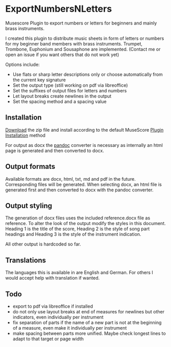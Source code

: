 # ExportNumbersNLetters
Musescore Plugin to export numbers or letters for beginners and mainly brass instruments. 

I created this plugin to distribute music sheets in form of letters or numbers for my beginner band members with brass instruments. Trumpet, Trombone, Euphonium and Sousaphone are implemented. (Contact me or open an issue if you want others that do not work yet)

Options include:

- Use flats or sharp letter descriptions only or choose automatically from the current key signature
- Set the output type (still working on pdf via libreoffice)
- Set the suffixes of output files for letters and numbers
- Let layout breaks create newlines in the output
- Set the spacing method and a spacing value

## Installation
[Download](https://github.com/simonstuder/ExportNumbersNLetters/archive/main.zip) the zip file and install according to the default MuseScore [Plugin Installation](https://musescore.org/en/handbook/3/plugins#installation) method

For output as docx the [pandoc](https://pandoc.org) converter is necessary as internally an html page is generated and then converted to docx.

## Output formats
Available formats are docx, html, txt, md and pdf in the future. Corresponding files will be generated.
When selecting docx, an html file is generated first and then converted to docx with the pandoc converter.

## Output styling
The generation of docx files uses the included reference.docx file as reference. To alter the look of the output modify the styles in this document. Heading 1 is the title of the score, Heading 2 is the style of song part headings and Heading 3 is the style of the instrument indication.

All other output is hardcoded so far.

## Translations
The languages this is available in are English and German. For others I would accept help with translation if wanted.

## Todo
- export to pdf via libreoffice if installed
- do not only use layout breaks at end of measures for newlines but other indicators, even individually per instrument
- fix separation of parts if the name of a new part is not at the beginning of a measure, even make it individually per instrument
- make spacing between parts more unified. Maybe check longest lines to adapt to that target or page width

